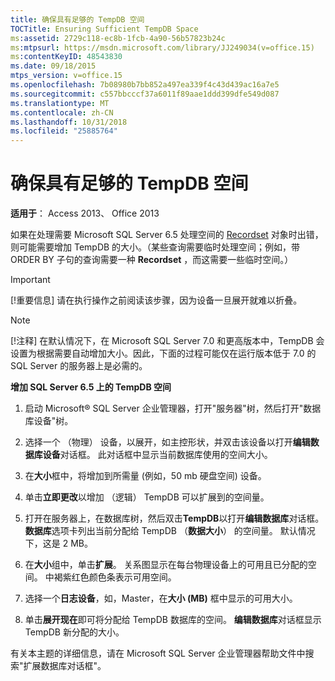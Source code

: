```yaml
---
title: 确保具有足够的 TempDB 空间
TOCTitle: Ensuring Sufficient TempDB Space
ms:assetid: 2729c118-ec8b-1fcb-4a90-56b57823b24c
ms:mtpsurl: https://msdn.microsoft.com/library/JJ249034(v=office.15)
ms:contentKeyID: 48543830
ms.date: 09/18/2015
mtps_version: v=office.15
ms.openlocfilehash: 7b08980b7bb852a497ea339f4c43d439ac16a7e5
ms.sourcegitcommit: c557bbcccf37a6011f89aae1ddd399dfe549d087
ms.translationtype: MT
ms.contentlocale: zh-CN
ms.lasthandoff: 10/31/2018
ms.locfileid: "25885764"
---
```

# <a name="ensuring-sufficient-tempdb-space"></a>确保具有足够的 TempDB 空间


**适用于**： Access 2013、 Office 2013

如果在处理需要 Microsoft SQL Server 6.5 处理空间的 [Recordset](recordset-object-ado.md) 对象时出错，则可能需要增加 TempDB 的大小。（某些查询需要临时处理空间；例如，带 ORDER BY 子句的查询需要一种 **Recordset** ，而这需要一些临时空间。）

> [!IMPORTANT]
> [!重要信息] 请在执行操作之前阅读该步骤，因为设备一旦展开就难以折叠。

> [!NOTE]
> [!注释] 在默认情况下，在 Microsoft SQL Server 7.0 和更高版本中，TempDB 会设置为根据需要自动增加大小。因此，下面的过程可能仅在运行版本低于 7.0 的 SQL Server 的服务器上是必需的。



**增加 SQL Server 6.5 上的 TempDB 空间**

1.  启动 Microsoft® SQL Server 企业管理器，打开"服务器"树，然后打开"数据库设备"树。

2.  选择一个 （物理） 设备，以展开，如主控形状，并双击该设备以打开**编辑数据库设备**对话框。 此对话框中显示当前数据库使用的空间大小。

3.  在**大小**框中，将增加到所需量 (例如，50 mb 硬盘空间) 设备。

4.  单击**立即更改**以增加 （逻辑） TempDB 可以扩展到的空间量。

5.  打开在服务器上，在数据库树，然后双击**TempDB**以打开**编辑数据库**对话框。 **数据库**选项卡列出当前分配给 TempDB （**数据大小**） 的空间量。 默认情况下，这是 2 MB。

6.  在**大小**组中，单击**扩展**。 关系图显示在每台物理设备上的可用且已分配的空间。 中褐紫红色颜色条表示可用空间。

7.  选择一个**日志设备**，如，Master，在**大小 (MB)** 框中显示的可用大小。

8.  单击**展开现在**即可将分配给 TempDB 数据库的空间。 **编辑数据库**对话框显示 TempDB 新分配的大小。

有关本主题的详细信息，请在 Microsoft SQL Server 企业管理器帮助文件中搜索"扩展数据库对话框"。

